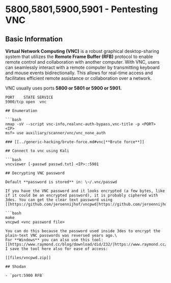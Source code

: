 # 5800,5801,5900,5901 - Pentesting VNC


## Basic Information

**Virtual Network Computing (VNC)** is a robust graphical desktop-sharing system that utilizes the **Remote Frame Buffer (RFB)** protocol to enable remote control and collaboration with another computer. With VNC, users can seamlessly interact with a remote computer by transmitting keyboard and mouse events bidirectionally. This allows for real-time access and facilitates efficient remote assistance or collaboration over a network.

VNC usually uses ports **5800 or 5801 or 5900 or 5901.**

```
PORT    STATE SERVICE
5900/tcp open  vnc
```
```
## Enumeration

```bash
nmap -sV --script vnc-info,realvnc-auth-bypass,vnc-title -p <PORT> <IP>
msf> use auxiliary/scanner/vnc/vnc_none_auth
```
```
### [[../generic-hacking/brute-force.md#vnc|**Brute force**]]

## Connect to vnc using Kali

```bash
vncviewer [-passwd passwd.txt] <IP>::5901
```
```
## Decrypting VNC password

Default **password is stored** in: \~/.vnc/passwd

If you have the VNC password and it looks encrypted (a few bytes, like if it could be an encrypted password), it is probably ciphered with 3des. You can get the clear text password using [[https://github.com/jeroennijhof/vncpwd|https://github.com/jeroennijhof/vncpwd]]

```bash
make
vncpwd <vnc password file>
```
```
You can do this because the password used inside 3des to encrypt the plain-text VNC passwords was reversed years ago.\
For **Windows** you can also use this tool: [[https://www.raymond.cc/blog/download/did/232/|https://www.raymond.cc/blog/download/did/232/]]\
I save the tool here also for ease of access:

[[files/vncpwd.zip]]

## Shodan

- `port:5900 RFB`

